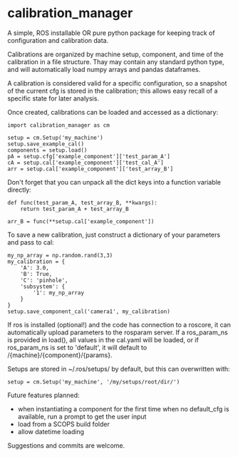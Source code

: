 # calibration_manager
A simple, ROS installable OR pure python package for keeping track of configuration and calibration data.

Calibrations are organized by machine setup, component, and time of the calibration in a file structure.
Thay may contain any standard python type, and will automatically load numpy arrays and pandas dataframes. 

A calibration is considered valid for a specific configuration, so a snapshot of the current cfg is stored in the calibration; this allows easy recall of a specific state for later analysis.

Once created, calibrations can be loaded and accessed as a dictionary:
```
import calibration_manager as cm

setup = cm.Setup('my_machine')
setup.save_example_cal()
components = setup.load()
pA = setup.cfg['example_component']['test_param_A']
cA = setup.cal['example_component']['test_cal_A']
arr = setup.cal['example_component']['test_array_B']
```
Don't forget that you can unpack all the dict keys into a function variable directly:
```
def func(test_param_A, test_array_B, **kwargs):
    return test_param_A + test_array_B

arr_B = func(**setup.cal['example_component'])
```

To save a new calibration, just construct a dictionary of your parameters and pass to cal:
```
my_np_array = np.random.rand(3,3)
my_calibration = {
    'A': 3.0,
    'B': True,
    'C': 'pinhole',
    'subsystem': {
        '1': my_np_array
    }
}
setup.save_component_cal('camera1', my_calibration)
```

If ros is installed (optional!) and the code has connection to a roscore, 
it can automatically upload parameters to the rosparam server.
If a ros_param_ns is provided in load(), all values in the cal.yaml will be loaded, or
if ros_param_ns is set to 'default', it will default to /{machine}/{component}/{params}.

Setups are stored in ~/.ros/setups/ by default, but this can overwritten with:
```
setup = cm.Setup('my_machine', '/my/setups/root/dir/')
```

Future features planned:
- when instantiating a component for the first time when no default_cfg is available, run a prompt to get the user input
- load from a SCOPS build folder
- allow datetime loading

Suggestions and commits are welcome.
